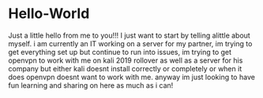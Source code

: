 # Hello-World
Just a little hello from me to you!!!
I just want to start by telling alittle about myself. i am currently an IT working on a server for my partner, im trying to get everything set up but continue to run into issues, im trying to get openvpn to work with me on kali 2019 rollover as well as a server for his company but either kali doesnt install correctly or completely or when it does openvpn doesnt want to work with me. anyway im just looking to have fun learning and sharing on here as much as i can!
